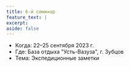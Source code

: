 ```yaml
---
title: 6-й семинар
feature_text: |
excerpt: 
aside: false
---
```


- Когда: 22–25 сентября 2023 г.
- Где: База отдыха "Усть-Вазуза", г. Зубцов
- Тема: Экспедиционные заметки 

